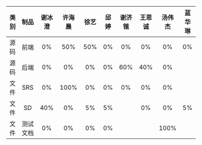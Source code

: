 |类别|制品|谢冰澄|许海晨|徐艺|邱婷|谢济锴|王思诚|汤伟杰|蓝华琳|
|:--:|:--:|:--:|:--:|:--:|:--:|:--:|:--:|:--:|:--:|
|源码|前端|0%|50%|50%|0%|0%|0%|0%|0%|
|源码|后端|0%|0%|0%|0%|60%|40%|0%|
|文件|SRS|0%|100%|0%|0%|0%|0%|0%|
|文件|SD|40%|0%|5%|5%||0%|0%|5%
|文件|测试文档|0%|0%|0%|0%|||100%|
